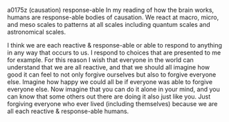 a0175z
(causation) response-able
In my reading of how the brain works, humans are response-able bodies of causation. We react at macro, micro, and meso scales to patterns at all scales including quantum scales and astronomical scales.

I think we are each reactive & response-able or able to respond to anything in any way that occurs to us. I respond to choices that are presented to me for example. For this reason I wish that everyone in the world can understand that we are all reactive, and that we should all imagine how good it can feel to not only forgive ourselves but also to forgive everyone else. Imagine how happy we could all be if everyone was able to forgive everyone else. Now imagine that you can do it alone in your mind, and you can know that some others out there are doing it also just like you. Just forgiving everyone who ever lived (including themselves) because we are all each reactive & response-able humans.
